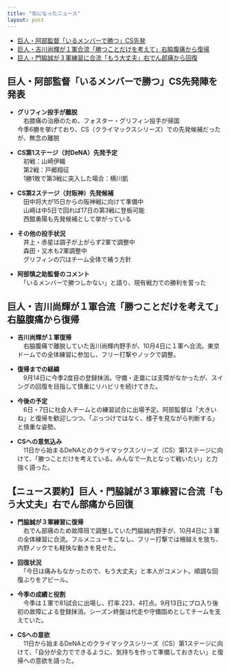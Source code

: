 ```yaml
---
title: "気になったニュース"
layout: post
---
```


* [巨人・阿部監督「いるメンバーで勝つ」CS先発](https://hochi.news/articles/20251004-OHT1T51325.html?page=1)
* [巨人・吉川尚輝が１軍合流「勝つことだけを考えて」右脇腹痛から復帰](https://hochi.news/articles/20251004-OHT1T51286.html?page=1)
* [巨人・門脇誠が３軍練習に合流「もう大丈夫」右でん部痛から回復](https://hochi.news/articles/20251004-OHT1T51050.html?page=1)

<!--more-->

## 巨人・阿部監督「いるメンバーで勝つ」CS先発陣を発表

- **グリフィン投手が離脱**  
　右膝痛の治療のため、フォスター・グリフィン投手が帰国  
  今季6勝を挙げており、CS（クライマックスシリーズ）での先発候補だったが、無念の離脱  

- **CS第1ステージ（対DeNA）先発予定**  
　初戦：山崎伊織  
　第2戦：戸郷翔征  
　1勝1敗で第3戦に突入した場合：横川凱

- **CS第2ステージ（対阪神）先発候補**  
　田中将大が15日からの阪神戦に向けて準備中  
　山崎は中5日で回れば17日の第3戦に登板可能  
　西舘勇陽も先発候補として挙がっている

- **その他の投手状況**  
　井上・赤星は調子が上がらず2軍で調整中  
　森田・又木も2軍調整中  
　グリフィンの穴はチーム全体で補う方針  

- **阿部慎之助監督のコメント**  
　「いるメンバーで勝つしかない」と語り、現有戦力での勝利を誓った

## 巨人・吉川尚輝が１軍合流「勝つことだけを考えて」右脇腹痛から復帰

- **吉川尚輝が１軍復帰**  
　右脇腹痛で離脱していた吉川尚輝内野手が、10月4日に１軍へ合流。東京ドームでの全体練習に参加し、フリー打撃やノックで調整。

- **復帰までの経緯**  
　9月14日に今季2度目の登録抹消。守備・走塁には支障がなかったが、スイングの回復を目指して慎重にリハビリを続けてきた。

- **今後の予定**  
　6日・7日に社会人チームとの練習試合に出場予定。阿部監督は「大きいね」と復帰を歓迎しつつ、「ぶっつけではなく、様子を見ながら判断する」と慎重な姿勢。

- **CSへの意気込み**  
　11日から始まるDeNAとのクライマックスシリーズ（CS）第1ステージに向けて、「勝つことだけを考えている。みんなで一丸となって戦いたい」と力強く語った。

## 【ニュース要約】巨人・門脇誠が３軍練習に合流「もう大丈夫」右でん部痛から回復

- **門脇誠が３軍練習に復帰**  
　右でん部痛のため故障班で調整していた門脇誠内野手が、10月4日に３軍の全体練習に合流。フルメニューをこなし、フリー打撃では柵越えを放ち、内野ノックでも軽快な動きを見せた。

- **回復状況**  
　「今日は痛みもなかったので、もう大丈夫」と本人がコメント。順調な回復ぶりをアピール。

- **今季の成績と役割**  
　今季は１軍で81試合に出場し、打率.223、4打点。9月13日にプロ入り後初の故障による登録抹消。シーズン終盤は代走や守備固めとしてチームを支えていた。

- **CSへの意欲**  
　11日から始まるDeNAとのクライマックスシリーズ（CS）第1ステージに向けて、「自分が全力でできるように、気持ちを作って準備しておきたい」と復帰への意欲を語った。
